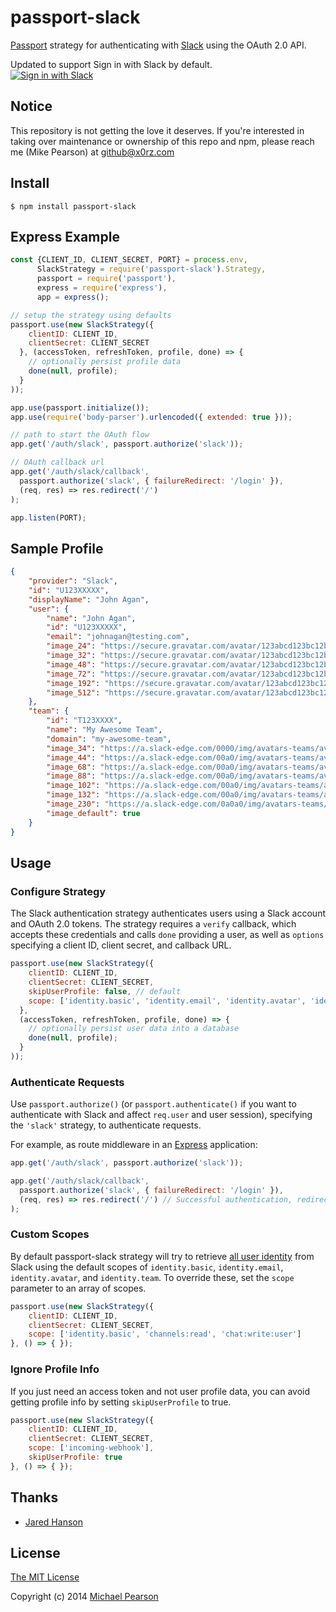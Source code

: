 # passport-slack

[Passport](https://github.com/jaredhanson/passport) strategy for authenticating
with [Slack](https://slack.com) using the OAuth 2.0 API.

Updated to support Sign in with Slack by default.<br>
[![Sign in with Slack](https://a.slack-edge.com/accd8/img/sign_in_with_slack.png)](https://api.slack.com/docs/sign-in-with-slack#identify_users_and_their_teams)

## Notice

This repository is not getting the love it deserves. If you're interested in taking over maintenance or ownership of this repo and npm, please reach me (Mike Pearson) at github@x0rz.com

## Install
```shell
$ npm install passport-slack
```

## Express Example
```js
const {CLIENT_ID, CLIENT_SECRET, PORT} = process.env,
      SlackStrategy = require('passport-slack').Strategy,
      passport = require('passport'),
      express = require('express'),
      app = express();

// setup the strategy using defaults 
passport.use(new SlackStrategy({
    clientID: CLIENT_ID,
    clientSecret: CLIENT_SECRET
  }, (accessToken, refreshToken, profile, done) => {
    // optionally persist profile data
    done(null, profile);
  }
));

app.use(passport.initialize());
app.use(require('body-parser').urlencoded({ extended: true }));

// path to start the OAuth flow
app.get('/auth/slack', passport.authorize('slack'));

// OAuth callback url
app.get('/auth/slack/callback', 
  passport.authorize('slack', { failureRedirect: '/login' }),
  (req, res) => res.redirect('/')
);

app.listen(PORT);
```

## Sample Profile
```json
{
    "provider": "Slack",
    "id": "U123XXXXX",
    "displayName": "John Agan",
    "user": {
        "name": "John Agan",
        "id": "U123XXXXX",
        "email": "johnagan@testing.com",
        "image_24": "https://secure.gravatar.com/avatar/123abcd123bc12b3c.jpg?s=24&d=https%3A%2F%2Fa.slack-edge.com%2F66f9%2Fimg%2Favatars%2Fava_0000-24.png",
        "image_32": "https://secure.gravatar.com/avatar/123abcd123bc12b3c.jpg?s=32&d=https%3A%2F%2Fa.slack-edge.com%2F66f9%2Fimg%2Favatars%2Fava_0000-32.png",
        "image_48": "https://secure.gravatar.com/avatar/123abcd123bc12b3c.jpg?s=48&d=https%3A%2F%2Fa.slack-edge.com%2F66f9%2Fimg%2Favatars%2Fava_0000-48.png",
        "image_72": "https://secure.gravatar.com/avatar/123abcd123bc12b3c.jpg?s=72&d=https%3A%2F%2Fa.slack-edge.com%2F66f9%2Fimg%2Favatars%2Fava_0000-72.png",
        "image_192": "https://secure.gravatar.com/avatar/123abcd123bc12b3c.jpg?s=192&d=https%3A%2F%2Fa.slack-edge.com%2F7fa9%2Fimg%2Favatars%2Fava_0000-192.png",
        "image_512": "https://secure.gravatar.com/avatar/123abcd123bc12b3c.jpg?s=512&d=https%3A%2F%2Fa.slack-edge.com%2F7fa9%2Fimg%2Favatars%2Fava_0000-512.png"
    },
    "team": {
        "id": "T123XXXX",
        "name": "My Awesome Team",
        "domain": "my-awesome-team",
        "image_34": "https://a.slack-edge.com/0000/img/avatars-teams/ava_0000-00.png",
        "image_44": "https://a.slack-edge.com/00a0/img/avatars-teams/ava_0000-00.png",
        "image_68": "https://a.slack-edge.com/00a0/img/avatars-teams/ava_0000-00.png",
        "image_88": "https://a.slack-edge.com/00a0/img/avatars-teams/ava_0000-00.png",
        "image_102": "https://a.slack-edge.com/00a0/img/avatars-teams/ava_0000-000.png",
        "image_132": "https://a.slack-edge.com/00a0/img/avatars-teams/ava_0000-000.png",
        "image_230": "https://a.slack-edge.com/0a0a0/img/avatars-teams/ava_0000-000.png",
        "image_default": true
    }
}

```

## Usage

### Configure Strategy

The Slack authentication strategy authenticates users using a Slack
account and OAuth 2.0 tokens.  The strategy requires a `verify` callback, which
accepts these credentials and calls `done` providing a user, as well as
`options` specifying a client ID, client secret, and callback URL.

```js
passport.use(new SlackStrategy({
    clientID: CLIENT_ID,
    clientSecret: CLIENT_SECRET,
    skipUserProfile: false, // default
    scope: ['identity.basic', 'identity.email', 'identity.avatar', 'identity.team'] // default
  },
  (accessToken, refreshToken, profile, done) => {
    // optionally persist user data into a database
    done(null, profile);
  }
));
```

### Authenticate Requests

Use `passport.authorize()` (or `passport.authenticate()` if you want to authenticate with Slack and affect `req.user` and user session), specifying the `'slack'` strategy, to
authenticate requests.

For example, as route middleware in an [Express](http://expressjs.com/)
application:

```js
app.get('/auth/slack', passport.authorize('slack'));

app.get('/auth/slack/callback',
  passport.authorize('slack', { failureRedirect: '/login' }),
  (req, res) => res.redirect('/') // Successful authentication, redirect home.
);
```

### Custom Scopes
By default passport-slack strategy will try to retrieve [all user identity](https://api.slack.com/methods/users.identity) from Slack using the default scopes of `identity.basic`, `identity.email`, `identity.avatar`, and `identity.team`. To override these, set the `scope` parameter to an array of scopes.

```js
passport.use(new SlackStrategy({
	clientID: CLIENT_ID,
	clientSecret: CLIENT_SECRET,
	scope: ['identity.basic', 'channels:read', 'chat:write:user']
}, () => { });
```

### Ignore Profile Info
If you just need an access token and not user profile data, you can avoid getting profile info by setting `skipUserProfile` to true.
```js
passport.use(new SlackStrategy({
	clientID: CLIENT_ID,
	clientSecret: CLIENT_SECRET,
	scope: ['incoming-webhook'],
	skipUserProfile: true
}, () => { });
```

## Thanks

  - [Jared Hanson](http://github.com/jaredhanson)

## License

[The MIT License](http://opensource.org/licenses/MIT)

Copyright (c) 2014 [Michael Pearson](http://github.com/mjpearson)
